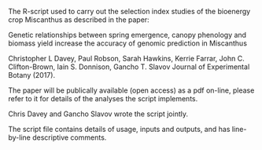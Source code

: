 The R-script used to carry out the selection index studies of the bioenergy crop Miscanthus as described in the paper:

Genetic relationships between spring emergence, canopy phenology and biomass yield increase the accuracy of genomic prediction in Miscanthus

Christopher L Davey, Paul Robson, Sarah Hawkins, Kerrie Farrar, John C. Clifton-Brown, Iain S. Donnison,  Gancho T. Slavov 
Journal of Experimental Botany (2017).

The paper will be publically available (open access) as a pdf on-line, please refer to it for details of the analyses the script implements.

Chris Davey and Gancho Slavov wrote the script jointly.

The script file contains details of usage, inputs and outputs, and has line-by-line descriptive comments.

